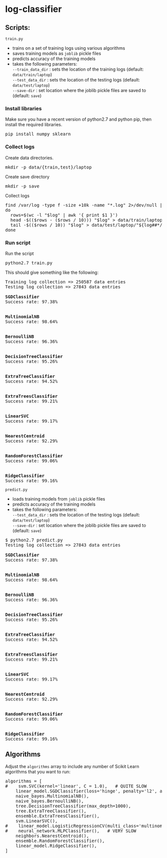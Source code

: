 # log-classifier

## Scripts:

`train.py`

- trains on a set of training logs using various algorithms
- saves training models as `joblib` pickle files
- predicts accuracy of the training models
- takes the following parameters:  
`--train_data_dir` : sets the location of the training logs (default: `data/train/laptop`)  
`--test_data_dir` : sets the location of the testing logs (default: `data/test/laptop`)  
`--save-dir` : set location where the joblib pickle files are saved to (default: `save`)

### Install libraries

Make sure you have a recent version of python2.7 and python pip, then install the required libraries.

<pre>
pip install numpy sklearn
</pre>

### Collect logs

Create data directories.

<pre>
mkdir -p data/{train,test}/laptop
</pre>

Create save directory

<pre>
mkdir -p save
</pre>

Collect logs

<pre>
find /var/log -type f -size +10k -name "*.log" 2>/dev/null | while read log
do
  rows=$(wc -l "$log" | awk '{ print $1 }')
  head -$(($rows - ($rows / 10))) "$log" > data/train/laptop/"${log##*/}"
  tail -$(($rows / 10)) "$log" > data/test/laptop/"${log##*/}"
done
</pre>

### Run script

Run the script

<pre>
python2.7 train.py
</pre>

This should give something like the following:

<pre>
Training log collection => 250587 data entries
Testing log collection => 27843 data entries

<b>SGDClassifier</b>
Success rate: 97.38%


<b>MultinomialNB</b>
Success rate: 98.64%


<b>BernoulliNB</b>
Success rate: 96.36%


<b>DecisionTreeClassifier</b>
Success rate: 95.26%


<b>ExtraTreeClassifier</b>
Success rate: 94.52%


<b>ExtraTreesClassifier</b>
Success rate: 99.21%


<b>LinearSVC</b>
Success rate: 99.17%


<b>NearestCentroid</b>
Success rate: 92.29%


<b>RandomForestClassifier</b>
Success rate: 99.06%


<b>RidgeClassifier</b>
Success rate: 99.16%
</pre>

`predict.py`
- loads training models from `joblib` pickle files
- predicts accuracy of the training models
- takes the following parameters:  
`--test_data_dir` : sets the location of the testing logs (default: `data/test/laptop`)  
`--save-dir` : set location where the joblib pickle files are saved to (default: `save`)  

<pre>
$ python2.7 predict.py
Testing log collection => 27843 data entries

<b>SGDClassifier</b>
Success rate: 97.38%


<b>MultinomialNB</b>
Success rate: 98.64%


<b>BernoulliNB</b>
Success rate: 96.36%


<b>DecisionTreeClassifier</b>
Success rate: 95.26%


<b>ExtraTreeClassifier</b>
Success rate: 94.52%


<b>ExtraTreesClassifier</b>
Success rate: 99.21%


<b>LinearSVC</b>
Success rate: 99.17%


<b>NearestCentroid</b>
Success rate: 92.29%


<b>RandomForestClassifier</b>
Success rate: 99.06%


<b>RidgeClassifier</b>
Success rate: 99.16%
</pre>

## Algorithms

Adjust the `algorithms` array to include any number of Scikit Learn algorithms that you want to run:

<pre>
algorithms = [
#    svm.SVC(kernel='linear', C = 1.0),   # QUITE SLOW
    linear_model.SGDClassifier(loss='hinge', penalty='l2', alpha=1e-3, random_state=42, max_iter=5, tol=None),
    naive_bayes.MultinomialNB(),
    naive_bayes.BernoulliNB(),
    tree.DecisionTreeClassifier(max_depth=1000),
    tree.ExtraTreeClassifier(),
    ensemble.ExtraTreesClassifier(),
    svm.LinearSVC(),
#    linear_model.LogisticRegressionCV(multi_class='multinomial'),   # A BIT SLOW
#    neural_network.MLPClassifier(),   # VERY SLOW
    neighbors.NearestCentroid(),
    ensemble.RandomForestClassifier(),
    linear_model.RidgeClassifier(),
]
</pre>
